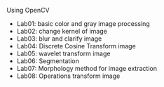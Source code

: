 Using OpenCV 
* Lab01: basic color and gray image processing
* Lab02: change kernel of image
* Lab03: blur and clarify image
* Lab04: Discrete Cosine Transform image
* Lab05: wavelet transform image
* Lab06: Segmentation
* Lab07: Morphology method for image extraction
* Lab08: Operations transform image
